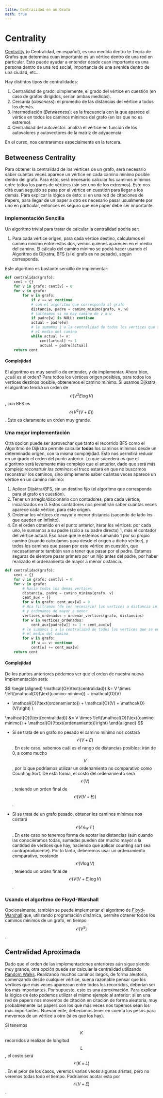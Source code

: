 ```yaml
---
title: Centralidad en un Grafo
math: true
---
```


# Centrality

[Centrality](https://en.wikipedia.org/wiki/Betweenness_centrality) (o Centralidad, en español),
es una medida dentro te Teoría de Grafos que determina cuán importante es un vértice dentro de una red
en particular. Esto puede ayudar a entender desde cuan importante es una persona dentro de una red social,
importancia de una avenida dentro de una ciudad, etc...

Hay distintos tipos de centralidades:
1. Centralidad de grado: simplemente, el grado del vértice en cuestión (en caso de grafos dirigidos,
serían ambas medidas).
2. Cercanía (_closeness_): el promedio de las distancias del vértice a todos los demás.
3. Intermediación (_Betweeness_): es la frecuencia con la que aparece el vértice en todos los caminos
mínimos del grafo (en los que no es extremo).
4. Centralidad del autovector: analiza el vértice en función de los autovalores y autovectores de la
matriz de adyacencia.

En el curso, nos centraremos especialmente en la tercera.

## Betweeness Centrality

Para obtener la centralidad de los vértices de un grafo, será necesario saber cuántas veces aparece un
vértice en cada camino mínimo posible dentro del grafo. Para ésto, será necesario calcular los caminos
mínimos entre todos los pares de vértices (sin ser uno de los extremos). Esto nos dirá cuan seguido
se pasa por el vértice en cuestión para llegar a los demás. Para explicar la lógica de ésto: si
en una red de citaciones de Papers, para llegar de un paper a otro es necesario pasar usualmente
por uno en particular, entonces es seguro que ese paper debe ser importante.

### Implementación Sencilla

Un algoritmo trivial para tratar de calcular la centralidad podría ser:

1. Para cada vértice origen, para cada vértice destino, calculamos el camino mínimo entre estos dos,
vemos quienes aparecen en el medio del camino. El cálculo del camino mínimo se podrá hacer usando el
Algoritmo de Dijkstra, BFS (si el grafo es no pesado), según corresponda.

Este algoritmo es bastante sencillo de implementar:
```python
def centralidad(grafo):
    cent = {}
    for v in grafo: cent[v] = 0
    for v in grafo:
        for w in grafo:
            if v == w: continue
            # con el algoritmo que corresponda al grafo
            distancia, padre = camino_minimo(grafo, v, w)
            # salteamos si no hay camino de v a w
            if padre[w] is NULL: continue
            actual = padre[w]
            # le sumamos 1 a la centralidad de todos los vertices que se encuentren en
            # el medio del camino
            while actual != v:
                cent[actual] += 1
                actual = padre[actual]
    return cent
```

#### Complejidad

El algoritmo es muy sencillo de entender, y de implementar. Ahora bien, ¿cuál es el orden? Para todos los
vértices origen posibles, para todos los vertices destinos posible, obtenemos el camino mínimo. Si usamos
Dijkstra, el algoritmo tendrá un orden de $$\mathcal{O}(V^2 E \log V)$$, con BFS es
$$\mathcal{O}(V^2(V+E))$$. Ésto es claramente un orden muy grande.

### Una mejor implementación

Otra opción puede ser aprovechar que tanto el recorrido BFS como el Algoritmo de Dijkstra permite calcular
**todos** los caminos mínimos desde un determinado origen, con la misma complejidad. Esto nos permitirá
reducir en un grado el orden del punto anterior. Lo que sucederá es que el algoritmo será levemente más
complejo que el anterior, dado que será más complejo _reconstruir los caminos_: el truco estará en que
no buscamos reconstruir los caminos, sino simplemente saber cuántas veces aparece un vértice en un camino
mínimo:
1. Aplicar Dijsktra/BFS, sin un destino fijo (el algoritmo que corresponda para el grafo en cuestión).
1. Tener un arreglo/diccionario con contadores, para cada vértice, inicializados en 0. Estos contadores
nos permitirán saber cuántas veces aparece cada vértice, para este origen.
1. Ordenar los vértices de mayor a menor distancia (sacando de lado los que queden en infinito).
1. En el orden obtenido en el punto anterior, iterar los vértices: por cada uno, le sumamos a su
padre (solo a su padre directo) 1, más el contador del vértice actual. Eso hace que le estemos sumando 1
por su propio camino (cuando calculamos para desde el origen a dicho vértice), y todos los caminos que
pasan por este vértice en cuestión, que necesariamente también van a tener que pasar por el padre.
Estamos seguros de siempre pasar primero por un hijo antes del padre, por haber realizado el
ordenamiento de mayor a menor distancia.

```python
def centralidad(grafo):
    cent = {}
    for v in grafo: cent[v] = 0
    for v in grafo:
        # hacia todos los demas vertices
        distancia, padre = camino_minimo(grafo, v)
        cent_aux = {}
        for w in grafo: cent_aux[w] = 0
        # Aca filtramos (de ser necesario) los vertices a distancia infinita,
        # y ordenamos de mayor a menor
        vertices_ordenados = ordenar_vertices(grafo, distancias)
        for w in vertices_ordenados:
            cent_aux[padre[w]] += 1 + cent_aux[w]
        # le sumamos 1 a la centralidad de todos los vertices que se encuentren en
        # el medio del camino
        for w in grafo:
            if w == v: continue
            cent[w] += cent_aux[w]
    return cent
```
#### Complejidad

De los puntos anteriores podemos ver que el orden de nuestra nueva implementación será:

$$
\begin{aligned}
\mathcal{O}(\text{centralidad}) &= V \times \left(\mathcal{O}(\text{camino-minimo}) + \mathcal{O}(V)
+ \mathcal{O}(\text{ordenamiento}) + \mathcal{O}(V) + \mathcal{O}(V)\right) \\

\mathcal{O}(\text{centralidad}) &= V \times \left(\mathcal{O}(\text{camino-minimo}) +
 \mathcal{O}(\text{ordenamiento})\right)
\end{aligned}
$$

* Si se trata de un grafo no pesado el camino mínimo nos costará $$\mathcal{O}(V+E)$$. En este caso,
sabemos cuál es el rango de distancias posibles: irán de 0, a como mucho $$V$$, por lo que podríamos
utilizar un ordenamiento no comparativo como Counting Sort. De esta forma, el costo del ordenamiento
será $$\mathcal{O}(V)$$, teniendo un orden final de $$\mathcal{O}(V(V+E))$$.

* Si se trata de un grafo pesado, obtener los caminos mínimos nos costará $$\mathcal{O(E\log V)}$$. En
este caso no tenemos forma de acotar las distancias (aún cuando las conociéramos todas, sumadas pueden
dar mucho mayor a la cantidad de vértices que hay, haciendo que aplicar counting sort sea
contraproducente). Por lo tanto, deberemos usar un ordenamiento comparativo, costando
$$\mathcal{O}(V \log V)$$, teniendo un orden final de $$\mathcal{O}(V (V+E) \log V)$$.


### Usando el algoritmo de Floyd-Warshall

Opcionalmente, también se puede implementar el algoritmo de
[Floyd-Warshall](https://en.wikipedia.org/wiki/Floyd%E2%80%93Warshall_algorithm) que, utilizando
programación dinámica, permite obtener todos los caminos mínimos de un grafo, en tiempo
$$\mathcal{O}(V^3)$$.

## Centralidad Aproximada

Dado que el orden de las implementaciones anteriores aún sigue siendo muy grande, otra opción puede ser
calcular la centralidad utilizando [Random Walks](random_walks). Realizando muchos caminos largos, de
forma aleatoria, comenzando desde cualquier vértice, suena razonable pensar que los vértices que más
veces aparezcan entre todos los recorridos, deberían ser los más importantes. Por supuesto, esto es una
aproximación. Para explicar la lógica de ésto podemos utilizar el mismo ejemplo al anterior: si en una
red de papers nos movemos de citación en citación de forma aleatoria, muy probablemente los papers con los
que más veces nos topemos sean los más importantes. Nuevamente, deberíamos tener en cuenta los pesos para
movernos de un vértice a otro (si es que los hay).

Si tenemos $$K$$ recorridos a realizar de longitud $$L$$, el costo será $$\mathcal{O}(K \times L)$$. En el
peor de los casos, veremos varias veces algunas aristas, pero no veremos todas todo el tiempo. Podríamos
acotar esto por $$\mathcal{O}(V + E)$$.

